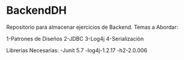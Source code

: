 # BackendDH

Repositorio para almacenar ejercicios de Backend. Temas a Abordar:

1-Patrones de Diseños
2-JDBC
3-Log4j
4-Serializaciòn

Librerias Necesarias:
-Junit 5.7
-log4j-1.2.17
-h2-2.0.006
